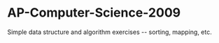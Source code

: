 AP-Computer-Science-2009
========================
Simple data structure and algorithm exercises -- sorting, mapping, etc. 
